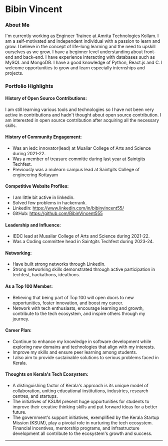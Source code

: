 # Bibin Vincent

### About Me
I'm currently working as Engineer Trainee at Amrita Technologies Kollam. I am a self-motivated and independent individual with a passion to learn and grow. I believe in the concept of life-long learning and the need to upskill ourselves as we grow. I have a beginner level understanding about front-end and back-end. I have experience interacting with databases such as MySQL and MongoDB. I have a good knowledge of Python, React.js and C. I welcome opportunities to grow and learn especially internships and projects. 

### Portfolio Highlights
#### History of Open Source Contributions:
I am still learning various tools and technologies so I have not been very active in contributions and hadn't thought about open source contribution. I am interested in open source contribution after acquiring all the necessary skills.

#### History of Community Engagement:
 - Was an iedc innovator(lead) at Mualiar College of Arts and Science during 2021-22.
 - Was a member of treasure committe during last year at Saintgits Techfest.
 - Previously was a mulearn campus lead at Saintgits College of engineering Kottayam 

#### Competitive Website Profiles:
- I am little bit active in linkedin.
- Solved few problems in hackerrank.
- LinkedIn: https://www.linkedin.com/in/bibinvincent55/
- GitHub: https://github.com/BibinVincent555

#### Leadership and Influence:
- IEDC lead at Musaliar College of Arts and Science during 2021-22.
- Was a Coding committee head in Saintgits Techfest during 2023-24.

#### Networking:
- Have built strong networks through LinkedIn.
- Strong networking skills demonstrated through active participation in techfest, hackathons, ideathons.

#### As a Top 100 Member:
- Believing that being part of Top 100 will open doors to new opportunities, foster innovation, and boost my career.
- Network with tech enthusiasts, encourage learning and growth, contribute to the tech ecosystem, and inspire others through my journey.

#### Career Plan:
- Continue to enhance my knowledge in software development while exploring new domains and technologies that align with my interests.
- Improve my skills and ensure peer learning among students.
- I also aim to provide sustainable solutions to serious problems faced in Kerala.
  
#### Thoughts on Kerala's Tech Ecosystem:
- A distinguishing factor of Kerala's approach is its unique model of collaboration, uniting educational institutions, industries, research centres, and startups.
- The initiatives of KSUM present huge opportunities for students to improve their creative thinking skills and put forward ideas for a better future.
- The government's support initiatives, exemplified by the Kerala Startup Mission (KSUM), play a pivotal role in nurturing the tech ecosystem. Financial incentives, mentorship programs, and infrastructure development all contribute to the ecosystem's growth and success.

---
